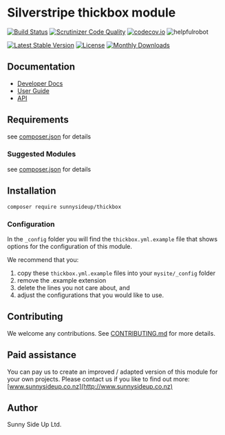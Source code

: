 # Silverstripe thickbox module
[![Build Status](https://travis-ci.org/sunnysideup/silverstripe-thickbox.svg?branch=master)](https://travis-ci.org/sunnysideup/silverstripe-thickbox)
[![Scrutinizer Code Quality](https://scrutinizer-ci.com/g/sunnysideup/silverstripe-thickbox/badges/quality-score.png?b=master)](https://scrutinizer-ci.com/g/sunnysideup/silverstripe-thickbox/?branch=master)
[![codecov.io](https://codecov.io/github/sunnysideup/silverstripe-thickbox/coverage.svg?branch=master)](https://codecov.io/github/sunnysideup/silverstripe-thickbox?branch=master)
![helpfulrobot](https://helpfulrobot.io/sunnysideup/thickbox/badge)

[![Latest Stable Version](https://poser.pugx.org/sunnysideup/thickbox/version)](https://packagist.org/packages/sunnysideup/thickbox)
[![License](https://poser.pugx.org/sunnysideup/thickbox/license)](https://packagist.org/packages/sunnysideup/thickbox)
[![Monthly Downloads](https://poser.pugx.org/sunnysideup/thickbox/d/monthly)](https://packagist.org/packages/sunnysideup/thickbox)


## Documentation



 * [Developer Docs](docs/en/INDEX.md)
 * [User Guide](docs/en/userguide.md)
 * [API](http://ssmods.com/apis/thickbox/docs/en/api/)

## Requirements



see [composer.json](composer.json) for details

### Suggested Modules



see [composer.json](composer.json) for details


## Installation


```
composer require sunnysideup/thickbox
```

### Configuration



In the `_config` folder you will find the `thickbox.yml.example`
file that shows options for the configuration of this module.

We recommend that you:

  1. copy these `thickbox.yml.example` files into your
`mysite/_config` folder
  2. remove the .example extension
  3. delete the lines you not care about, and
  4. adjust the configurations that you would like to use.


## Contributing



We welcome any contributions. See [CONTRIBUTING.md](CONTRIBUTING.md) for more details.

## Paid assistance



You can pay us to create an improved / adapted version of this module for your own projects.  Please contact us if you like to find out more: [www.sunnysideup.co.nz](http://www.sunnysideup.co.nz)

## Author



Sunny Side Up Ltd.
